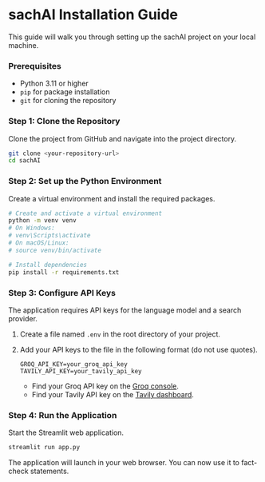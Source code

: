 

# sachAI Installation Guide

This guide will walk you through setting up the sachAI project on your local machine.

### Prerequisites

  - Python 3.11 or higher
  - `pip` for package installation
  - `git` for cloning the repository

### Step 1: Clone the Repository

Clone the project from GitHub and navigate into the project directory.

```bash
git clone <your-repository-url>
cd sachAI
```

### Step 2: Set up the Python Environment

Create a virtual environment and install the required packages.

```bash
# Create and activate a virtual environment
python -m venv venv
# On Windows:
# venv\Scripts\activate
# On macOS/Linux:
# source venv/bin/activate

# Install dependencies
pip install -r requirements.txt
```

### Step 3: Configure API Keys

The application requires API keys for the language model and a search provider.

1.  Create a file named `.env` in the root directory of your project.

2.  Add your API keys to the file in the following format (do not use quotes).

    ```
    GROQ_API_KEY=your_groq_api_key
    TAVILY_API_KEY=your_tavily_api_key
    ```

      * Find your Groq API key on the [Groq console](https://console.groq.com/keys).
      * Find your Tavily API key on the [Tavily dashboard](https://www.google.com/search?q=https://tavily.com/dashboard).

### Step 4: Run the Application

Start the Streamlit web application.

```bash
streamlit run app.py
```

The application will launch in your web browser. You can now use it to fact-check statements.